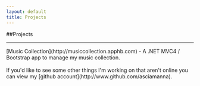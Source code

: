 ```yaml
---
layout: default
title: Projects
---
```

##Projects
<hr/>
[Music Collection](http://musiccollection.apphb.com) - A .NET MVC4 / Bootstrap app to manage my music collection.
<br/><br/>
 If you'd like to see some other things I'm working on that aren't online you
 can view my [github account](http://www.github.com/asciamanna).
